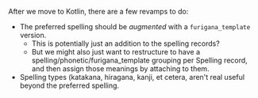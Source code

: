 After we move to Kotlin, there are a few revamps to do:
- The preferred spelling should be *augmented* with a `furigana_template` version.
  - This is potentially just an addition to the spelling records?
  - But we might also just want to restructure to have a spelling/phonetic/furigana_template grouping
    per Spelling record, and then assign those meanings by attaching to them.
- Spelling types (katakana, hiragana, kanji, et cetera, aren't real useful beyond the preferred spelling. 